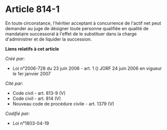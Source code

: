 # Article 814-1

En toute circonstance, l'héritier acceptant à concurrence de l'actif net peut demander au juge de désigner toute personne
qualifiée en qualité de mandataire successoral à l'effet de le substituer dans la charge d'administrer et de liquider la
succession.

**Liens relatifs à cet article**

_Créé par_:

  - Loi n°2006-728 du 23 juin 2006 - art. 1 () JORF 24 juin 2006 en vigueur le 1er janvier 2007

_Cité par_:

  - Code civil - art. 813-9 (V)
  - Code civil - art. 814 (V)
  - Nouveau code de procédure civile - art. 1379 (V)

_Codifié par_:

  - Loi n°1803-04-19
